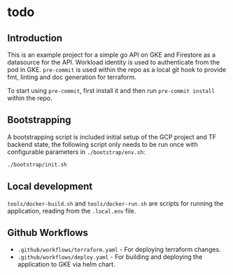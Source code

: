 # todo

## Introduction

This is an example project for a simple go API on GKE and Firestore as a datasource for the API. Workload identity is used to authenticate from the pod in GKE. `pre-commit` is used within the repo as a local git hook to provide fmt, linting and doc generation for terraform.

To start using `pre-commit`, first install it and then run `pre-commit install` within the repo.

## Bootstrapping

A bootstrapping script is included initial setup of the GCP project and TF backend state, the following script only needs to be run once with configurable parameters in `./bootstrap/env.sh`:
```sh
./bootstrap/init.sh
```

## Local development

`tools/docker-build.sh` and `tools/docker-run.sh` are scripts for running the application, reading from the `.local.env` file.

## Github Workflows

- `.github/workflows/terraform.yaml` - For deploying terraform changes.
- `.github/workflows/deploy.yaml` - For building and deploying the application to GKE via helm chart.
